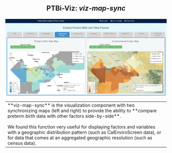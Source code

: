 <h2 align="center">
 <p>PTBi-Viz: <i>viz-map-sync</i></p>
</h2>

<p align="center">
  <a href="">
    <img alt="PTBi-Viz" title="PTBi-Viz" src="../img/PTBi-Viz-hp.PNG" width="550">
  </a>
</p>


<table>
<tr>
<td> 
**viz-map-sync** is the visualization component with two synchronizing maps (left and right) to provide the ability to **compare preterm birth data with other factors side-by-side**. 
<br>
<br>
We found this function very useful for displaying factors and variables with a geographic distribution pattern (such as CalEnviroScreen data), or for data that comes at an aggregated geographic resolution (such as census data).
</td>
</tr>
</table>

